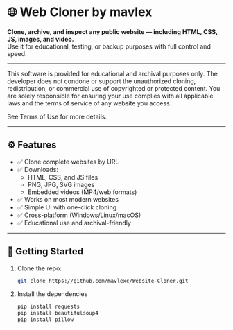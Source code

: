 # 🌐 Web Cloner by mavlex

**Clone, archive, and inspect any public website — including HTML, CSS, JS, images, and video.**  
Use it for educational, testing, or backup purposes with full control and speed.

---

This software is provided for educational and archival purposes only.
The developer does not condone or support the unauthorized cloning, redistribution, or commercial use of copyrighted or protected content.
You are solely responsible for ensuring your use complies with all applicable laws and the terms of service of any website you access.

See Terms of Use for more details.

---

## ⚙️ Features

- ✅ Clone complete websites by URL
- ✅ Downloads:
  - HTML, CSS, and JS files
  - PNG, JPG, SVG images
  - Embedded videos (MP4/web formats)
- ✅ Works on most modern websites
- ✅ Simple UI with one-click cloning
- ✅ Cross-platform (Windows/Linux/macOS)
- ✅ Educational use and archival-friendly

---

## 🚀 Getting Started

1. Clone the repo:
   ```bash
   git clone https://github.com/mavlexc/Website-Cloner.git
   ```
2. Install the dependencies
   ```bash
   pip install requests
   pip install beautifulsoup4
   pip install pillow
   ```

